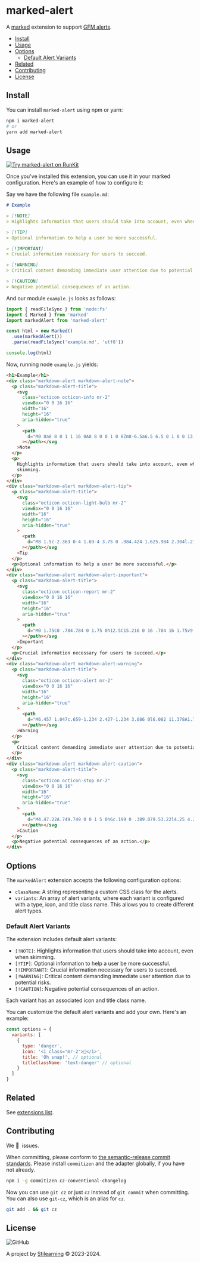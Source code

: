 # marked-alert

A [marked](https://marked.js.org/) extension to support [GFM alerts](https://github.com/orgs/community/discussions/16925).

- [Install](#install)
- [Usage](#usage)
- [Options](#options)
  - [Default Alert Variants](#default-alert-variants)
- [Related](#related)
- [Contributing](#contributing)
- [License](#license)

## Install

You can install `marked-alert` using npm or yarn:

```bash
npm i marked-alert
# or
yarn add marked-alert
```

## Usage

[![Try marked-alert on RunKit](https://badge.runkitcdn.com/marked-alert.svg)](https://untitled-fmwk1u13dn8y.runkit.sh/)

Once you've installed this extension, you can use it in your marked configuration. Here's an example of how to configure it:

Say we have the following file `example.md`:

```md
# Example

> [!NOTE]
> Highlights information that users should take into account, even when skimming.

> [!TIP]
> Optional information to help a user be more successful.

> [!IMPORTANT]
> Crucial information necessary for users to succeed.

> [!WARNING]
> Critical content demanding immediate user attention due to potential risks.

> [!CAUTION]
> Negative potential consequences of an action.
```

And our module `example.js` looks as follows:

```js
import { readFileSync } from 'node:fs'
import { Marked } from 'marked'
import markedAlert from 'marked-alert'

const html = new Marked()
  .use(markedAlert())
  .parse(readFileSync('example.md', 'utf8'))

console.log(html)
```

Now, running node `example.js` yields:

```html
<h1>Example</h1>
<div class="markdown-alert markdown-alert-note">
  <p class="markdown-alert-title">
    <svg
      class="octicon octicon-info mr-2"
      viewBox="0 0 16 16"
      width="16"
      height="16"
      aria-hidden="true"
    >
      <path
        d="M0 8a8 8 0 1 1 16 0A8 8 0 0 1 0 8Zm8-6.5a6.5 6.5 0 1 0 0 13 6.5 6.5 0 0 0 0-13ZM6.5 7.75A.75.75 0 0 1 7.25 7h1a.75.75 0 0 1 .75.75v2.75h.25a.75.75 0 0 1 0 1.5h-2a.75.75 0 0 1 0-1.5h.25v-2h-.25a.75.75 0 0 1-.75-.75ZM8 6a1 1 0 1 1 0-2 1 1 0 0 1 0 2Z"
      ></path></svg
    >Note
  </p>
  <p>
    Highlights information that users should take into account, even when
    skimming.
  </p>
</div>
<div class="markdown-alert markdown-alert-tip">
  <p class="markdown-alert-title">
    <svg
      class="octicon octicon-light-bulb mr-2"
      viewBox="0 0 16 16"
      width="16"
      height="16"
      aria-hidden="true"
    >
      <path
        d="M8 1.5c-2.363 0-4 1.69-4 3.75 0 .984.424 1.625.984 2.304l.214.253c.223.264.47.556.673.848.284.411.537.896.621 1.49a.75.75 0 0 1-1.484.211c-.04-.282-.163-.547-.37-.847a8.456 8.456 0 0 0-.542-.68c-.084-.1-.173-.205-.268-.32C3.201 7.75 2.5 6.766 2.5 5.25 2.5 2.31 4.863 0 8 0s5.5 2.31 5.5 5.25c0 1.516-.701 2.5-1.328 3.259-.095.115-.184.22-.268.319-.207.245-.383.453-.541.681-.208.3-.33.565-.37.847a.751.751 0 0 1-1.485-.212c.084-.593.337-1.078.621-1.489.203-.292.45-.584.673-.848.075-.088.147-.173.213-.253.561-.679.985-1.32.985-2.304 0-2.06-1.637-3.75-4-3.75ZM5.75 12h4.5a.75.75 0 0 1 0 1.5h-4.5a.75.75 0 0 1 0-1.5ZM6 15.25a.75.75 0 0 1 .75-.75h2.5a.75.75 0 0 1 0 1.5h-2.5a.75.75 0 0 1-.75-.75Z"
      ></path></svg
    >Tip
  </p>
  <p>Optional information to help a user be more successful.</p>
</div>
<div class="markdown-alert markdown-alert-important">
  <p class="markdown-alert-title">
    <svg
      class="octicon octicon-report mr-2"
      viewBox="0 0 16 16"
      width="16"
      height="16"
      aria-hidden="true"
    >
      <path
        d="M0 1.75C0 .784.784 0 1.75 0h12.5C15.216 0 16 .784 16 1.75v9.5A1.75 1.75 0 0 1 14.25 13H8.06l-2.573 2.573A1.458 1.458 0 0 1 3 14.543V13H1.75A1.75 1.75 0 0 1 0 11.25Zm1.75-.25a.25.25 0 0 0-.25.25v9.5c0 .138.112.25.25.25h2a.75.75 0 0 1 .75.75v2.19l2.72-2.72a.749.749 0 0 1 .53-.22h6.5a.25.25 0 0 0 .25-.25v-9.5a.25.25 0 0 0-.25-.25Zm7 2.25v2.5a.75.75 0 0 1-1.5 0v-2.5a.75.75 0 0 1 1.5 0ZM9 9a1 1 0 1 1-2 0 1 1 0 0 1 2 0Z"
      ></path></svg
    >Important
  </p>
  <p>Crucial information necessary for users to succeed.</p>
</div>
<div class="markdown-alert markdown-alert-warning">
  <p class="markdown-alert-title">
    <svg
      class="octicon octicon-alert mr-2"
      viewBox="0 0 16 16"
      width="16"
      height="16"
      aria-hidden="true"
    >
      <path
        d="M6.457 1.047c.659-1.234 2.427-1.234 3.086 0l6.082 11.378A1.75 1.75 0 0 1 14.082 15H1.918a1.75 1.75 0 0 1-1.543-2.575Zm1.763.707a.25.25 0 0 0-.44 0L1.698 13.132a.25.25 0 0 0 .22.368h12.164a.25.25 0 0 0 .22-.368Zm.53 3.996v2.5a.75.75 0 0 1-1.5 0v-2.5a.75.75 0 0 1 1.5 0ZM9 11a1 1 0 1 1-2 0 1 1 0 0 1 2 0Z"
      ></path></svg
    >Warning
  </p>
  <p>
    Critical content demanding immediate user attention due to potential risks.
  </p>
</div>
<div class="markdown-alert markdown-alert-caution">
  <p class="markdown-alert-title">
    <svg
      class="octicon octicon-stop mr-2"
      viewBox="0 0 16 16"
      width="16"
      height="16"
      aria-hidden="true"
    >
      <path
        d="M4.47.22A.749.749 0 0 1 5 0h6c.199 0 .389.079.53.22l4.25 4.25c.141.14.22.331.22.53v6a.749.749 0 0 1-.22.53l-4.25 4.25A.749.749 0 0 1 11 16H5a.749.749 0 0 1-.53-.22L.22 11.53A.749.749 0 0 1 0 11V5c0-.199.079-.389.22-.53Zm.84 1.28L1.5 5.31v5.38l3.81 3.81h5.38l3.81-3.81V5.31L10.69 1.5ZM8 4a.75.75 0 0 1 .75.75v3.5a.75.75 0 0 1-1.5 0v-3.5A.75.75 0 0 1 8 4Zm0 8a1 1 0 1 1 0-2 1 1 0 0 1 0 2Z"
      ></path></svg
    >Caution
  </p>
  <p>Negative potential consequences of an action.</p>
</div>
```

## Options

The `markedAlert` extension accepts the following configuration options:

- `className`: A string representing a custom CSS class for the alerts.
- `variants`: An array of alert variants, where each variant is configured with a type, icon, and title class name. This allows you to create different alert types.

### Default Alert Variants

The extension includes default alert variants:

- `[!NOTE]`: Highlights information that users should take into account, even when skimming.
- `[!TIP]`: Optional information to help a user be more successful.
- `[!IMPORTANT]`: Crucial information necessary for users to succeed.
- `[!WARNING]`: Critical content demanding immediate user attention due to potential risks.
- `[!CAUTION]`: Negative potential consequences of an action.

Each variant has an associated icon and title class name.

You can customize the default alert variants and add your own. Here's an example:

```js
const options = {
  variants: [
    {
      type: 'danger',
      icon: '<i class="mr-2">🚨</i>',
      title: 'Oh snap!', // optional
      titleClassName: 'text-danger' // optional
    }
  ]
}
```

## Related

See [extensions list](https://github.com/bent10/marked-extensions#packages).

## Contributing

We 💛&nbsp; issues.

When committing, please conform to [the semantic-release commit standards](https://www.conventionalcommits.org/). Please install `commitizen` and the adapter globally, if you have not already.

```bash
npm i -g commitizen cz-conventional-changelog
```

Now you can use `git cz` or just `cz` instead of `git commit` when committing. You can also use `git-cz`, which is an alias for `cz`.

```bash
git add . && git cz
```

## License

![GitHub](https://img.shields.io/github/license/bent10/marked-extensions)

A project by [Stilearning](https://stilearning.com) &copy; 2023-2024.
